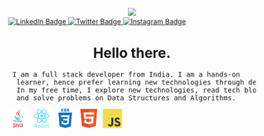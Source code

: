 <div id="header" align="center">
  <img src="https://img.freepik.com/premium-vector/programmer-concentrated-working-project-developing-programming-coding-technologies_569013-332.jpg?w=2000" width="250"/>
</div>
<div id="badges">
  <a href="https://www.linkedin.com/in/utkarsh-maurya-090062253/">
    <img src="https://img.shields.io/badge/LinkedIn-blue?style=for-the-badge&logo=linkedin&logoColor=white" alt="LinkedIn Badge"/>
  </a>
    <a href="https://twitter.com/Utkarsh70354118">
    <img src="https://img.shields.io/badge/Twitter-blue?style=for-the-badge&logo=twitter&logoColor=white" alt="Twitter Badge"/>
  </a>
  <a href="https://www.instagram.com/utkarsh_maurya17/">
    <img src="https://img.shields.io/badge/-Instagram-blue"width=100 alt="Instagram Badge"/>  </a>
</div>
 <h1 style="text-align:center;">Hello there.</h1>
<pre> I am a full stack developer from India. I am a hands-on
  learner, hence prefer learning new technologies through development.
  In my free time, I explore new technologies, read tech blogs
  and solve problems on Data Structures and Algorithms.</pre>


<img src="https://github.com/devicons/devicon/blob/master/icons/java/java-original-wordmark.svg" title="Java" alt="Java" width="40" height="40"/>&nbsp;
  <img src="https://github.com/devicons/devicon/blob/master/icons/react/react-original-wordmark.svg" title="React" alt="React" width="40" height="40"/>&nbsp;
  <img src="https://github.com/devicons/devicon/blob/master/icons/css3/css3-plain-wordmark.svg"  title="CSS3" alt="CSS" width="40" height="40"/>&nbsp;
  <img src="https://github.com/devicons/devicon/blob/master/icons/html5/html5-original.svg" title="HTML5" alt="HTML" width="40" height="40"/>&nbsp;
  <img src="https://github.com/devicons/devicon/blob/master/icons/javascript/javascript-original.svg" title="JavaScript" alt="JavaScript" width="40" height="40"/>&nbsp;
  </div>
